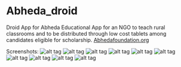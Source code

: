 Abheda_droid
============
Droid App for Abheda
Educational App for an NGO to teach rural classrooms and to be distributed through low cost tablets among candidates eligible for scholarship.
[Abhedafoundation.org](http://www.abhedafoundation.org)


Screenshots:
![alt tag](https://dl.dropboxusercontent.com/u/19489672/projects/Abheda/Screenshot_2015-01-11-12-28-01.png)
![alt tag](https://dl.dropboxusercontent.com/u/19489672/projects/Abheda/Screenshot_2015-01-11-12-35-06.png)
![alt tag](https://dl.dropboxusercontent.com/u/19489672/projects/Abheda/Screenshot_2015-03-01-05-34-52.png)
![alt tag](https://dl.dropboxusercontent.com/u/19489672/projects/Abheda/Screenshot_2015-03-01-05-35-02.png)
![alt tag](https://dl.dropboxusercontent.com/u/19489672/projects/Abheda/Screenshot_2015-03-01-05-35-05.png)
![alt tag](https://dl.dropboxusercontent.com/u/19489672/projects/Abheda/Screenshot_2015-03-01-05-35-08.png)
![alt tag](https://dl.dropboxusercontent.com/u/19489672/projects/Abheda/Screenshot_2015-03-01-05-35-40.png)
![alt tag](https://dl.dropboxusercontent.com/u/19489672/projects/Abheda/Screenshot_2015-03-01-05-36-24.png)
![alt tag](https://dl.dropboxusercontent.com/u/19489672/projects/Abheda/Screenshot_2015-03-01-05-37-00.png)
![alt tag](https://dl.dropboxusercontent.com/u/19489672/projects/Abheda/Screenshot_2015-03-01-05-37-33.png)

